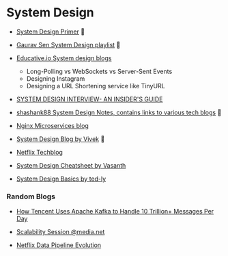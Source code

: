 # System Design


* [System Design Primer](https://github.com/donnemartin/system-design-primer) 🌟 

* [Gaurav Sen System Design playlist](https://www.youtube.com/playlist?list=PLMCXHnjXnTnvo6alSjVkgxV-VH6EPyvoX) 🌟 

* [Educative.io System design blogs](https://www.educative.io/courses/grokking-the-system-design-interview/m2ygV4E81AR)
    
    * Long-Polling vs WebSockets vs Server-Sent Events
    * Designing Instagram
    * Designing a URL Shortening service like TinyURL
    
* [SYSTEM DESIGN INTERVIEW- AN INSIDER'S GUIDE](http://www.systeminterview.com/)

* [shashank88 System Design Notes, contains links to various tech blogs](https://github.com/shashank88/system_design) 🌟 

* [Nginx Microservices blog](https://www.nginx.com/blog/introduction-to-microservices/)

* [System Design Blog by Vivek](https://medium.com/system-design-blog?source=post_sidebar--------------------------post_sidebar-) 🌟 

* [Netflix Techblog](https://netflixtechblog.com/)

* [System Design Cheatsheet by Vasanth](https://gist.github.com/vasanthk/485d1c25737e8e72759f)

* [System Design Basics by ted-ly](https://github.com/ted-ly/system-design-interview)


### Random Blogs

* [How Tencent Uses Apache Kafka to Handle 10 Trillion+ Messages Per Day](https://www.confluent.io/blog/tencent-kafka-process-10-trillion-messages-per-day/)

* [Scalability Session @media.net](https://docs.google.com/document/d/1ely_LClkYM7BOAvDma8u8D5Qgos_OnpLniuah4f7AKU)

* [Netflix Data Pipeline Evolution](https://netflixtechblog.com/evolution-of-the-netflix-data-pipeline-da246ca36905)
